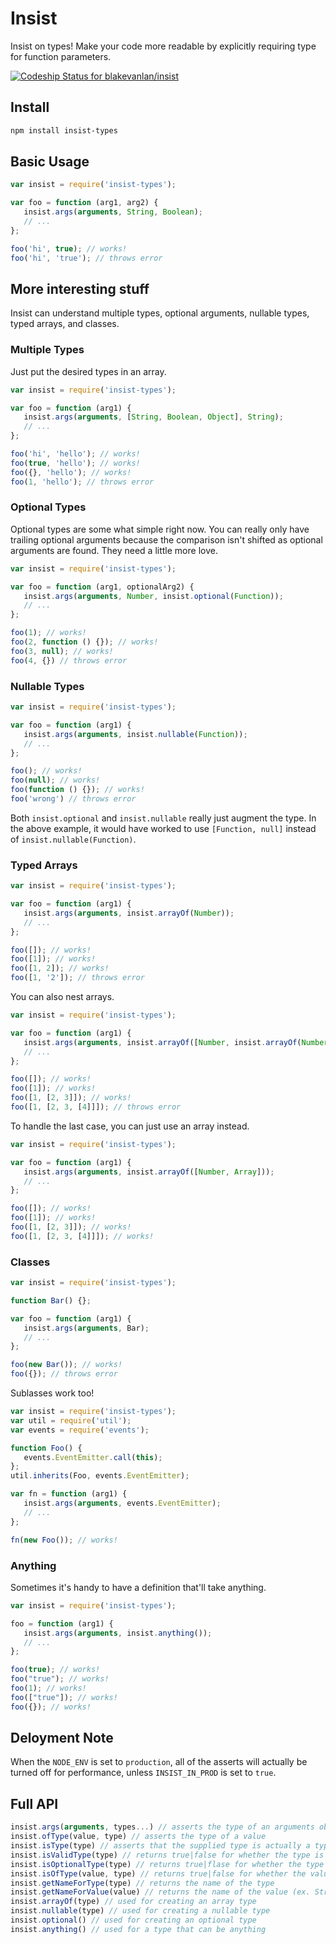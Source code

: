 # Insist
Insist on types! Make your code more readable by explicitly requiring type for function parameters.

[ ![Codeship Status for blakevanlan/insist](https://codeship.com/projects/4aa39aa0-e875-0132-01bd-0e94167ad564/status?branch=master)](https://codeship.com/projects/82814)

## Install
```bash
npm install insist-types
```

## Basic Usage
```javascript
var insist = require('insist-types');

var foo = function (arg1, arg2) {
   insist.args(arguments, String, Boolean);
   // ...
};

foo('hi', true); // works!
foo('hi', 'true'); // throws error
```

## More interesting stuff
Insist can understand multiple types, optional arguments, nullable types, typed arrays, and classes.

### Multiple Types
Just put the desired types in an array.
```javascript
var insist = require('insist-types');

var foo = function (arg1) {
   insist.args(arguments, [String, Boolean, Object], String);
   // ...
};

foo('hi', 'hello'); // works!
foo(true, 'hello'); // works!
foo({}, 'hello'); // works!
foo(1, 'hello'); // throws error
```

### Optional Types
Optional types are some what simple right now. You can really only have trailing optional arguments because the comparison isn't shifted as optional arguments are found. They need a little more love.

```javascript
var insist = require('insist-types');

var foo = function (arg1, optionalArg2) {
   insist.args(arguments, Number, insist.optional(Function));
   // ...
};

foo(1); // works!
foo(2, function () {}); // works!
foo(3, null); // works!
foo(4, {}) // throws error
```

### Nullable Types
```javascript
var insist = require('insist-types');

var foo = function (arg1) {
   insist.args(arguments, insist.nullable(Function));
   // ...
};

foo(); // works!
foo(null); // works!
foo(function () {}); // works!
foo('wrong') // throws error
```
Both `insist.optional` and `insist.nullable` really just augment the type. In the above example, it would have worked to use `[Function, null]` instead of `insist.nullable(Function)`.

### Typed Arrays
```javascript
var insist = require('insist-types');

var foo = function (arg1) {
   insist.args(arguments, insist.arrayOf(Number));
   // ...
};

foo([]); // works!
foo([1]); // works!
foo([1, 2]); // works!
foo([1, '2']); // throws error
```
You can also nest arrays.
```javascript
var insist = require('insist-types');

var foo = function (arg1) {
   insist.args(arguments, insist.arrayOf([Number, insist.arrayOf(Number)));
   // ...
};

foo([]); // works!
foo([1]); // works!
foo([1, [2, 3]]); // works!
foo([1, [2, 3, [4]]]); // throws error
```
To handle the last case, you can just use an array instead.
```javascript
var insist = require('insist-types');

var foo = function (arg1) {
   insist.args(arguments, insist.arrayOf([Number, Array]));
   // ...
};

foo([]); // works!
foo([1]); // works!
foo([1, [2, 3]]); // works!
foo([1, [2, 3, [4]]]); // works!
```

### Classes
```javascript
var insist = require('insist-types');

function Bar() {};

var foo = function (arg1) {
   insist.args(arguments, Bar);
   // ...
};

foo(new Bar()); // works!
foo({}); // throws error
```
Sublasses work too!
```javascript
var insist = require('insist-types');
var util = require('util');
var events = require('events');

function Foo() {
   events.EventEmitter.call(this);
};
util.inherits(Foo, events.EventEmitter);

var fn = function (arg1) {
   insist.args(arguments, events.EventEmitter);
   // ...
};

fn(new Foo()); // works!
```


### Anything
Sometimes it's handy to have a definition that'll take anything.
```javascript
var insist = require('insist-types');

foo = function (arg1) {
   insist.args(arguments, insist.anything());
   // ...
};

foo(true); // works!
foo("true"); // works!
foo(1); // works!
foo(["true"]); // works!
foo({}); // works!
```

## Deloyment Note
When the `NODE_ENV` is set to `production`, all of the asserts will actually be turned off for performance, unless `INSIST_IN_PROD` is set to `true`.

## Full API
```javascript
insist.args(arguments, types...) // asserts the type of an arguments object
insist.ofType(value, type) // asserts the type of a value
insist.isType(type) // asserts that the supplied type is actually a type
insist.isValidType(type) // returns true|false for whether the type is actually a type
insist.isOptionalType(type) // returns true|flase for whether the type is an optional type
insist.isOfType(value, type) // returns true|false for whether the value is of the type
insist.getNameForType(type) // returns the name of the type
insist.getNameForValue(value) // returns the name of the value (ex. String, Anonymous function)
insist.arrayOf(type) // used for creating an array type
insist.nullable(type) // used for creating a nullable type
insist.optional() // used for creating an optional type
insist.anything() // used for a type that can be anything
```
